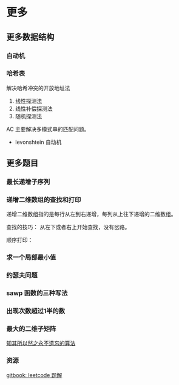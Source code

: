# 更多

## 更多数据结构

### 自动机

### 哈希表

解决哈希冲突的开放地址法
1. 线性探测法
2. 线性补偿探测法
3. 随机探测法

AC 主要解决多模式串的匹配问题。

- levonshtein 自动机

## 更多题目

### 最长递增子序列

### 递增二维数组的查找和打印

递增二维数组指的是每行从左到右递增，每列从上往下递增的二维数组。

查找的技巧： 从左下或者右上开始查找，没有岔路。

顺序打印： 

### 求一个局部最小值

### 约瑟夫问题

### sawp 函数的三种写法

### 出现次数超过1半的数

### 最大的二维子矩阵

[知其所以然之永不遗忘的算法](http://selfboot.cn/2015/11/03/howto_find_algorithm/)


### 资源
[gitbook: leetcode 题解](https://www.gitbook.com/book/siddontang/leetcode-solution/details)
